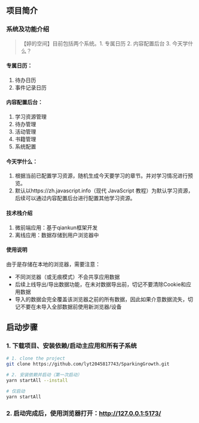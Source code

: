 ## 项目简介
### 系统及功能介绍
> 【婷的空间】目前包括两个系统。1. 专属日历 2. 内容配置后台 3. 今天学什么？

#### 专属日历：
1. 待办日历
2. 事件记录日历

#### 内容配置后台：
1. 学习资源管理
2. 待办管理
3. 活动管理
4. 书籍管理
5. 系统配置

#### 今天学什么：
1. 根据当前已配置学习资源，随机生成今天要学习的章节。并对学习情况进行预览。
2. 默认以https://zh.javascript.info（现代 JavaScript 教程）为默认学习资源，后续可以通过内容配置后台进行配置其他学习资源。

#### 技术栈介绍
1. 微前端应用：基于qiankun框架开发
2. 离线应用：数据存储到用户浏览器中

#### 使用说明
由于是存储在本地的浏览器，需要注意：
- 不同浏览器（或无痕模式）不会共享应用数据
- 后续上线导出/导出数据功能，在未对数据导出前，切记不要清除Cookie和应用数据
- 导入的数据会完全覆盖该浏览器之前的所有数据，因此如果介意数据流失，切记不要在未导入全部数据前使用新浏览器/设备


## 启动步骤
### 1. 下载项目、安装依赖/启动主应用和所有子系统
```bash
# 1. clone the project
git clone https://github.com/lyt2045817743/SparkingGrowth.git

# 2. 安装依赖并启动（第一次启动）
yarn startAll --install

# 仅启动
yarn startAll
```

### 2. 启动完成后，使用浏览器打开：http://127.0.0.1:5173/
